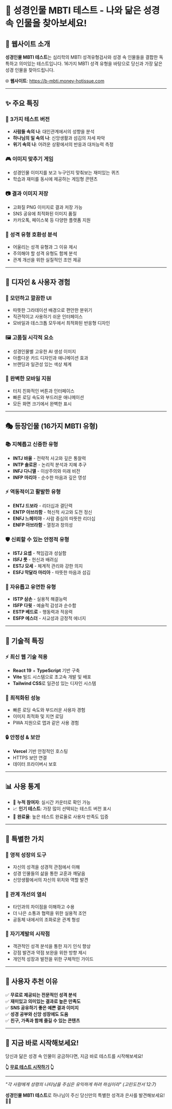 # 🙏 성경인물 MBTI 테스트 - 나와 닮은 성경 속 인물을 찾아보세요!

## 📖 웹사이트 소개

**성경인물 MBTI 테스트**는 심리학의 MBTI 성격유형검사와 성경 속 인물들을 결합한 독특하고 의미있는 테스트입니다. 16가지 MBTI 성격 유형을 바탕으로 당신과 가장 닮은 성경 인물을 찾아드립니다.

🌐 **웹사이트**: https://b-mbti.money-hotissue.com

---

## ✨ 주요 특징

### 🎯 **3가지 테스트 버전**
- **사람들 속의 나**: 대인관계에서의 성향을 분석
- **하나님의 일 속의 나**: 신앙생활과 섬김의 자세 파악
- **위기 속의 나**: 어려운 상황에서의 반응과 대처능력 측정

### 🎮 **이미지 맞추기 게임**
- 성경인물 이미지를 보고 누구인지 맞춰보는 재미있는 퀴즈
- 학습과 재미를 동시에 제공하는 게임형 콘텐츠

### 📷 **결과 이미지 저장**
- 고화질 PNG 이미지로 결과 저장 가능
- SNS 공유에 최적화된 이미지 품질
- 카카오톡, 페이스북 등 다양한 플랫폼 지원

### 👥 **성격 유형 호환성 분석**
- 어울리는 성격 유형과 그 이유 제시
- 주의해야 할 성격 유형도 함께 분석
- 관계 개선을 위한 실질적인 조언 제공

---

## 🎨 디자인 & 사용자 경험

### 🌈 **모던하고 깔끔한 UI**
- 따뜻한 그라데이션 배경으로 편안한 분위기
- 직관적이고 사용하기 쉬운 인터페이스
- 모바일과 데스크톱 모두에서 최적화된 반응형 디자인

### 🖼️ **고품질 시각적 요소**
- 성경인물별 고유한 AI 생성 이미지
- 아름다운 카드 디자인과 애니메이션 효과
- 브랜딩과 일관성 있는 색상 체계

### 📱 **완벽한 모바일 지원**
- 터치 친화적인 버튼과 인터페이스
- 빠른 로딩 속도와 부드러운 애니메이션
- 모든 화면 크기에서 완벽한 표시

---

## 🎭 등장인물 (16가지 MBTI 유형)

### 📚 **지혜롭고 신중한 유형**
- **INTJ 바울** - 전략적 사고와 깊은 통찰력
- **INTP 솔로몬** - 논리적 분석과 지혜 추구
- **INFJ 다니엘** - 이상주의와 미래 비전
- **INFP 마리아** - 순수한 마음과 깊은 영성

### ⚡ **역동적이고 활발한 유형**
- **ENTJ 드보라** - 리더십과 결단력
- **ENTP 아브라함** - 혁신적 사고와 도전 정신
- **ENFJ 느헤미야** - 사람 중심의 따뜻한 리더십
- **ENFP 아브라함** - 열정과 창의성

### 🛡️ **신뢰할 수 있는 안정적 유형**
- **ISTJ 요셉** - 책임감과 성실함
- **ISFJ 룻** - 헌신과 배려심
- **ESTJ 모세** - 체계적 관리와 강한 의지
- **ESFJ 막달라 마리아** - 따뜻한 마음과 섬김

### 🌟 **자유롭고 유연한 유형**
- **ISTP 삼손** - 실용적 해결능력
- **ISFP 다윗** - 예술적 감성과 순수함
- **ESTP 베드로** - 행동력과 적응력
- **ESFP 에스더** - 사교성과 긍정적 에너지

---

## 🔧 기술적 특징

### ⚡ **최신 웹 기술 적용**
- **React 19** + **TypeScript** 기반 구축
- **Vite** 빌드 시스템으로 초고속 개발 및 배포
- **Tailwind CSS**로 일관성 있는 디자인 시스템

### 🚀 **최적화된 성능**
- 빠른 로딩 속도와 부드러운 사용자 경험
- 이미지 최적화 및 지연 로딩
- PWA 지원으로 앱과 같은 사용 경험

### 🔒 **안정성 & 보안**
- **Vercel** 기반 안정적인 호스팅
- HTTPS 보안 연결
- 데이터 프라이버시 보호

---

## 📊 사용 통계

- 💫 **누적 참여자**: 실시간 카운터로 확인 가능
- 📈 **인기 테스트**: 가장 많이 선택되는 테스트 버전 표시
- 🎯 **완료율**: 높은 테스트 완료율로 사용자 만족도 입증

---

## 🎁 특별한 가치

### 🙏 **영적 성장의 도구**
- 자신의 성격을 성경적 관점에서 이해
- 성경 인물들의 삶을 통한 교훈과 깨달음
- 신앙생활에서의 자신의 위치와 역할 발견

### 💝 **관계 개선의 열쇠**
- 타인과의 차이점을 이해하고 수용
- 더 나은 소통과 협력을 위한 실용적 조언
- 공동체 내에서의 조화로운 관계 형성

### 🌱 **자기계발의 시작점**
- 객관적인 성격 분석을 통한 자기 인식 향상
- 강점 발견과 약점 보완을 위한 방향 제시
- 개인적 성장과 발전을 위한 구체적인 가이드

---

## 💌 사용자 추천 이유

✅ **무료로 제공되는 전문적인 성격 분석**  
✅ **재미있고 의미있는 결과로 높은 만족도**  
✅ **SNS 공유하기 좋은 예쁜 결과 이미지**  
✅ **성경 공부와 신앙 성장에도 도움**  
✅ **친구, 가족과 함께 즐길 수 있는 콘텐츠**  

---

## 🚀 지금 바로 시작해보세요!

당신과 닮은 성경 속 인물이 궁금하다면, 지금 바로 테스트를 시작해보세요!

**👆 [무료 테스트 시작하기](https://b-mbti.money-hotissue.com) 👆**

---

*"각 사람에게 성령의 나타남을 주심은 유익하게 하려 하심이라" (고린도전서 12:7)*

**성경인물 MBTI 테스트**로 하나님이 주신 당신만의 특별한 성격과 은사를 발견해보세요! 🙏✨